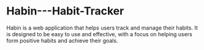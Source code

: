 # Habin---Habit-Tracker
Habin is a web application that helps users track and manage their habits. It is designed to be easy to use and effective, with a focus on helping users form positive habits and achieve their goals.

